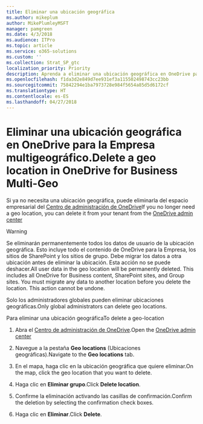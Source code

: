 ```yaml
---
title: Eliminar una ubicación geográfica
ms.author: mikeplum
author: MikePlumleyMSFT
manager: pamgreen
ms.date: 4/3/2018
ms.audience: ITPro
ms.topic: article
ms.service: o365-solutions
ms.custom: ''
ms.collection: Strat_SP_gtc
localization_priority: Priority
description: Aprenda a eliminar una ubicación geográfica en OneDrive para la Empresa multigeográfico.
ms.openlocfilehash: f1da3d2e849d7ee931ef3a115502498743cc23bb
ms.sourcegitcommit: 75842294e1ba7973728e984f5654a85d5d6172cf
ms.translationtype: HT
ms.contentlocale: es-ES
ms.lasthandoff: 04/27/2018
---
```

# <a name="delete-a-geo-location-in-onedrive-for-business-multi-geo"></a><span data-ttu-id="a184a-103">Eliminar una ubicación geográfica en OneDrive para la Empresa multigeográfico.</span><span class="sxs-lookup"><span data-stu-id="a184a-103">Delete a geo location in OneDrive for Business Multi-Geo</span></span>

<span data-ttu-id="a184a-104">Si ya no necesita una ubicación geográfica, puede eliminarla del espacio empresarial del [Centro de administración de OneDrive](https://admin.onedrive.com)</span><span class="sxs-lookup"><span data-stu-id="a184a-104">If you no longer need a geo location, you can delete it from your tenant from the [OneDrive admin center](https://admin.onedrive.com)</span></span>

> [!WARNING]
> <span data-ttu-id="a184a-p101">Se eliminarán permanentemente todos los datos de usuario de la ubicación geográfica. Esto incluye todo el contenido de OneDrive para la Empresa, los sitios de SharePoint y los sitios de grupo. Debe migrar los datos a otra ubicación antes de eliminar la ubicación. Esta acción no se puede deshacer.</span><span class="sxs-lookup"><span data-stu-id="a184a-p101">All user data in the geo location will be permanently deleted. This includes all OneDrive for Business content, SharePoint sites, and Group sites. You must migrate any data to another location before you delete the location. This action cannot be undone.</span></span>

<span data-ttu-id="a184a-109">Solo los administradores globales pueden eliminar ubicaciones geográficas.</span><span class="sxs-lookup"><span data-stu-id="a184a-109">Only global administrators can delete geo locations.</span></span>

<span data-ttu-id="a184a-110">Para eliminar una ubicación geográfica</span><span class="sxs-lookup"><span data-stu-id="a184a-110">To delete a geo-location</span></span>

1. <span data-ttu-id="a184a-111">Abra el [Centro de administración de OneDrive](https://admin.onedrive.com).</span><span class="sxs-lookup"><span data-stu-id="a184a-111">Open the [OneDrive admin center](https://admin.onedrive.com)</span></span>

2. <span data-ttu-id="a184a-112">Navegue a la pestaña **Geo locations** (Ubicaciones geográficas).</span><span class="sxs-lookup"><span data-stu-id="a184a-112">Navigate to the **Geo locations** tab.</span></span>

3. <span data-ttu-id="a184a-113">En el mapa, haga clic en la ubicación geográfica que quiere eliminar.</span><span class="sxs-lookup"><span data-stu-id="a184a-113">On the map, click the geo location that you want to delete.</span></span>

4. <span data-ttu-id="a184a-114">Haga clic en **Eliminar grupo**.</span><span class="sxs-lookup"><span data-stu-id="a184a-114">Click **Delete location**.</span></span>

5. <span data-ttu-id="a184a-115">Confirme la eliminación activando las casillas de confirmación.</span><span class="sxs-lookup"><span data-stu-id="a184a-115">Confirm the deletion by selecting the confirmation check boxes.</span></span>

6. <span data-ttu-id="a184a-116">Haga clic en **Eliminar**.</span><span class="sxs-lookup"><span data-stu-id="a184a-116">Click **Delete**.</span></span>



